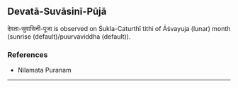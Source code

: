 ## Devatā-Suvāsinī-Pūjā
देवता-सुवासिनी-पूजा is observed on Śukla-Caturthī tithi of Āśvayuja (lunar) month (sunrise (default)/puurvaviddha (default)).


### References
* Nilamata Puranam


---
